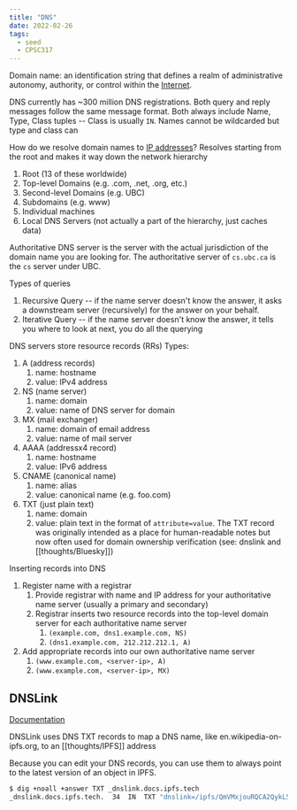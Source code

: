 ```yaml
---
title: "DNS"
date: 2022-02-26
tags:
  - seed
  - CPSC317
---
```


Domain name: an identification string that defines a realm of administrative autonomy, authority, or control within the [Internet](thoughts/Internet.md).

DNS currently has ~300 million DNS registrations. Both query and reply messages follow the same message format. Both always include Name, Type, Class tuples -- Class is usually `IN`. Names cannot be wildcarded but type and class can

How do we resolve domain names to [IP addresses](thoughts/IP%20Address.md)? Resolves starting from the root and makes it way down the network hierarchy

1. Root (13 of these worldwide)
2. Top-level Domains (e.g. .com, .net, .org, etc.)
3. Second-level Domains (e.g. UBC)
4. Subdomains (e.g. www)
5. Individual machines
6. Local DNS Servers (not actually a part of the hierarchy, just caches data)

Authoritative DNS server is the server with the actual jurisdiction of the domain name you are looking for. The authoritative server of `cs.ubc.ca` is the `cs` server under UBC.

Types of queries

1. Recursive Query -- if the name server doesn't know the answer, it asks a downstream server (recursively) for the answer on your behalf.
2. Iterative Query -- if the name server doesn't know the answer, it tells you where to look at next, you do all the querying

DNS servers store resource records (RRs)
Types:

1. A (address records)
   1. name: hostname
   2. value: IPv4 address
2. NS (name server)
   1. name: domain
   2. value: name of DNS server for domain
3. MX (mail exchanger)
   1. name: domain of email address
   2. value: name of mail server
4. AAAA (addressx4 record)
   1. name: hostname
   2. value: IPv6 address
5. CNAME (canonical name)
   1. name: alias
   2. value: canonical name (e.g. foo.com)
6. TXT (just plain text)
   1. name: domain
   2. value: plain text in the format of `attribute=value`. The TXT record was originally intended as a place for human-readable notes but now often used for domain ownership verification (see: dnslink and [[thoughts/Bluesky]])

Inserting records into DNS

1. Register name with a registrar
   1. Provide registrar with name and IP address for your authoritative name server (usually a primary and secondary)
   2. Registrar inserts two resource records into the top-level domain server for each authoritative name server
      1. `(example.com, dns1.example.com, NS)`
      2. `(dns1.example.com, 212.212.212.1, A)`
2. Add appropriate records into our own authoritative name server
   1. `(www.example.com, <server-ip>, A)`
   2. `(www.example.com, <server-ip>, MX)`

## DNSLink

[Documentation](https://dnslink.dev/)

DNSLink uses DNS TXT records to map a DNS name, like en.wikipedia-on-ipfs.org, to an [[thoughts/IPFS]] address

Because you can edit your DNS records, you can use them to always point to the latest version of an object in IPFS.

```bash
$ dig +noall +answer TXT _dnslink.docs.ipfs.tech
_dnslink.docs.ipfs.tech.  34  IN  TXT "dnslink=/ipfs/QmVMxjouRQCA2QykL5Rc77DvjfaX6m8NL6RyHXRTaZ9iya"
```
